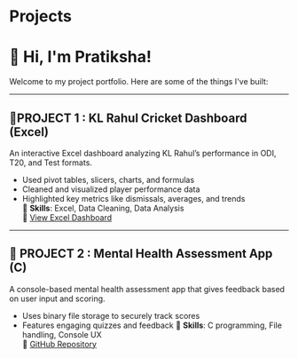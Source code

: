 # Projects
# 👋 Hi, I'm Pratiksha!

Welcome to my project portfolio. Here are some of the things I've built:

---

## 🏏PROJECT 1 : KL Rahul Cricket Dashboard (Excel)
An interactive Excel dashboard analyzing KL Rahul’s performance in ODI, T20, and Test formats.

- Used pivot tables, slicers, charts, and formulas
- Cleaned and visualized player performance data
- Highlighted key metrics like dismissals, averages, and trends  
📂 **Skills**: Excel, Data Cleaning, Data Analysis  
🔗  [View Excel Dashboard](excel_project.xlsx)

---

## 🧠 PROJECT 2 : Mental Health Assessment App (C)
A console-based mental health assessment app that gives feedback based on user input and scoring.

- Uses binary file storage to securely track scores
- Features engaging quizzes and feedback
📂 **Skills**: C programming, File handling, Console UX  
🔗 [GitHub Repository](C-Project.c)
